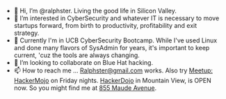 - 👋 Hi, I’m @ralphster.  Living the good life in Silicon Valley.
- 👀 I’m interested in CyberSecurity and whatever IT is necessary to move startups forward, from birth to productivity, profitability and exit strategy.
- 🌱 Currently I'm in UCB CyberSecurity Bootcamp. While I've used Linux and done many flavors of SysAdmin for years, it's important to keep current, 'cuz the tools are always changing. 
- 💞️ I’m looking to collaborate on Blue Hat hacking.
- 📫 How to reach me ...  Ralphster@gmail.com works.  Also try [Meetup: HackerMojo](https://meetup.com/hackermojo/) on Friday nights. [HackerDojo](https://en.wikipedia.org/wiki/Hacker_Dojo) in Mountain View, is OPEN now. So you might find me at [855 Maude Avenue](https://www.google.com/search?q=855+maude+avenue%2C+mountain+view%2C+ca). 

<!---
ralphster/ralphster is a ✨ special ✨ repository because its `README.md` (this file) appears on your GitHub profile.
You can click the Preview link to take a look at your changes.
--->
